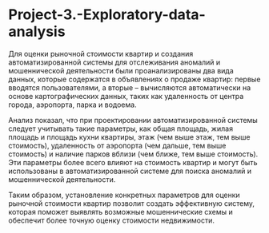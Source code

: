 # Project-3.-Exploratory-data-analysis
Для оценки рыночной стоимости квартир и создания автоматизированной системы для отслеживания аномалий и мошеннической деятельности были проанализированы два вида данных, которые содержатся в объявлениях о продаже квартир: первые вводятся пользователями, а вторые – вычисляются автоматически на основе картографических данных, таких как удаленность от центра города, аэропорта, парка и водоема.

Анализ показал, что при проектировании автоматизированной системы следует учитывать такие параметры, как общая площадь, жилая площадь и площадь кухни квартиры, этаж (чем выше этаж, тем выше стоимость), удаленность от аэропорта (чем дальше, тем выше стоимость) и наличие парков вблизи (чем ближе, тем выше стоимость). Эти параметры более всего влияют на стоимость квартир и могут быть использованы в автоматизированной системе для поиска аномалий и мошеннической деятельности.

Таким образом, установление конкретных параметров для оценки рыночной стоимости квартир позволит создать эффективную систему, которая поможет выявлять возможные мошеннические схемы и обеспечит более точную оценку стоимости недвижимости.
